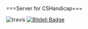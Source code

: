 ===Server for CSHandicap===



![travis](https://travis-ci.org/xpavlic4/skgaBackend.svg)
[![Bitdeli Badge](https://d2weczhvl823v0.cloudfront.net/xpavlic4/skgabackend/trend.png)](https://bitdeli.com/free "Bitdeli Badge")

